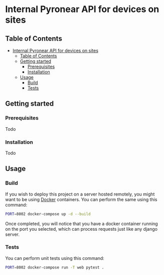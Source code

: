 # Internal Pyronear API for devices on sites

## Table of Contents
- [Internal Pyronear API for devices on sites](#internal-pyronear-api-for-devices-on-sites)
  - [Table of Contents](#table-of-contents)
  - [Getting started](#getting-started)
    - [Prerequisites](#prerequisites)
    - [Installation](#installation)
  - [Usage](#usage)
    - [Build](#build)
    - [Tests](#tests)

## Getting started

### Prerequisites

Todo

### Installation
Todo

## Usage

### Build
If you wish to deploy this project on a server hosted remotely, you might want to be using [Docker](https://www.docker.com/) containers. You can perform the same using this command:

```bash
PORT=8002 docker-compose up -d --build
```

Once completed, you will notice that you have a docker container running on the port you selected, which can process requests just like any django server.

### Tests

You can perform unit tests using this command:

```bash
PORT=8002 docker-compose run -T web pytest .
```
